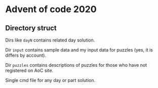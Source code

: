 # Advent of code 2020

## Directory struct

Dirs like `dayN` contains related day solution.

Dir `input` contains sample data and my input data for puzzles (yes, it is
differs by account).

Dir `puzzles` contains descriptions of puzzles for those who have not registered
on AoC site.

Single cmd file for any day or part solution.
